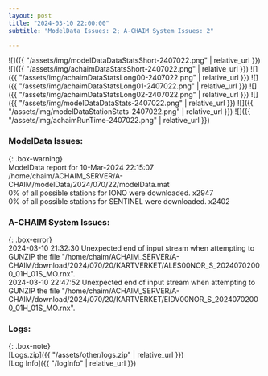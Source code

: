 ```yaml
---
layout: post
title: "2024-03-10 22:00:00"
subtitle: "ModelData Issues: 2; A-CHAIM System Issues: 2"

---
```


![]({{ "/assets/img/modelDataDataStatsShort-2407022.png" | relative_url }})
![]({{ "/assets/img/achaimDataStatsShort-2407022.png" | relative_url }})
![]({{ "/assets/img/achaimDataStatsLong00-2407022.png" | relative_url }})
![]({{ "/assets/img/achaimDataStatsLong01-2407022.png" | relative_url }})
![]({{ "/assets/img/achaimDataStatsLong02-2407022.png" | relative_url }})
![]({{ "/assets/img/modelDataDataStats-2407022.png" | relative_url }})
![]({{ "/assets/img/modelDataStationStats-2407022.png" | relative_url }})
![]({{ "/assets/img/achaimRunTime-2407022.png" | relative_url }})


### ModelData Issues:  
  
{: .box-warning}  
 ModelData report for 10-Mar-2024 22:15:07   
 /home/chaim/ACHAIM_SERVER/A-CHAIM/modelData/2024/070/22/modelData.mat   
 0% of all possible stations for IONO were downloaded. x2947   
 0% of all possible stations for SENTINEL were downloaded. x2402   
  
### A-CHAIM System Issues:  
  
{: .box-error}  
2024-03-10 21:32:30 Unexpected end of input stream when attempting to GUNZIP the file "/home/chaim/ACHAIM_SERVER/A-CHAIM/download/2024/070/20/KARTVERKET/ALES00NOR_S_20240702000_01H_01S_MO.rnx".  
2024-03-10 22:47:52 Unexpected end of input stream when attempting to GUNZIP the file "/home/chaim/ACHAIM_SERVER/A-CHAIM/download/2024/070/20/KARTVERKET/EIDV00NOR_S_20240702000_01H_01S_MO.rnx".  

### Logs:  
  
{: .box-note}  
[Logs.zip]({{ "/assets/other/logs.zip" | relative_url }})  
[Log Info]({{ "/logInfo" | relative_url }})  
